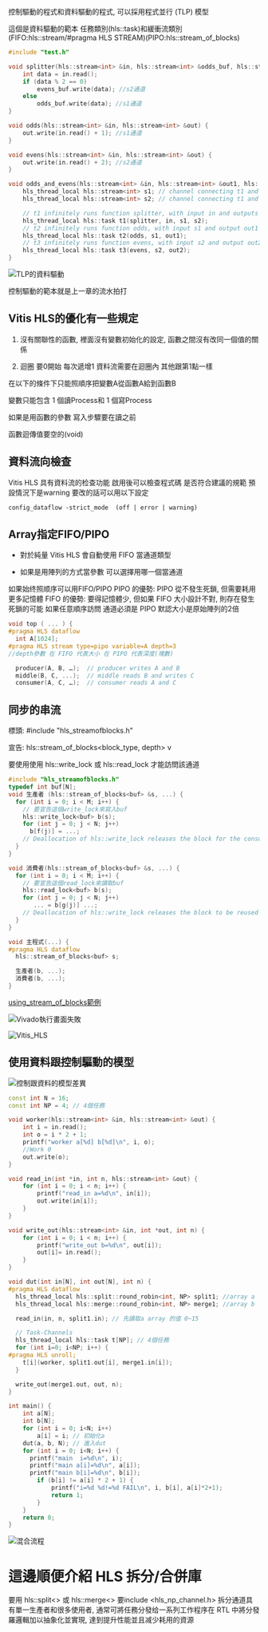 控制驅動的程式和資料驅動的程式, 可以採用程式並行 (TLP) 模型


這個是資料驅動的範本
任務類別(hls::task)和緩衝流類別(FIFO:hls::stream/#pragma HLS STREAM)(PIPO:hls::stream_of_blocks)
```c++
#include "test.h"

void splitter(hls::stream<int> &in, hls::stream<int> &odds_buf, hls::stream<int> &evens_buf) {
    int data = in.read();
    if (data % 2 == 0)
        evens_buf.write(data); //s2通道
    else
        odds_buf.write(data); //s1通道
}

void odds(hls::stream<int> &in, hls::stream<int> &out) {
    out.write(in.read() + 1); //s1通道
}

void evens(hls::stream<int> &in, hls::stream<int> &out) {
    out.write(in.read() + 2); //s2通道
}

void odds_and_evens(hls::stream<int> &in, hls::stream<int> &out1, hls::stream<int> &out2) {
    hls_thread_local hls::stream<int> s1; // channel connecting t1 and t2
    hls_thread_local hls::stream<int> s2; // channel connecting t1 and t3

    // t1 infinitely runs function splitter, with input in and outputs s1 and s2
    hls_thread_local hls::task t1(splitter, in, s1, s2);
    // t2 infinitely runs function odds, with input s1 and output out1
    hls_thread_local hls::task t2(odds, s1, out1);
    // t3 infinitely runs function evens, with input s2 and output out2
    hls_thread_local hls::task t3(evens, s2, out2);
}
```
![TLP的資料驅動](/img/TLP的資料驅動.png "TLP的資料驅動")

控制驅動的範本就是上一章的流水拍打

## Vitis HLS的優化有一些規定

1. 沒有關聯性的函數, 裡面沒有變數初始化的設定, 函數之間沒有改同一個值的關係

2. 迴圈 要0開始 每次遞增1 資料流需要在迴圈內 其他跟第1點一樣

在以下的條件下只能照順序把變數A從函數A給到函數B

變數只能包含 1 個讀Process和 1 個寫Process

如果是用函數的參數 寫入步驟要在讀之前

函數迴傳值要空的(void)

## 資料流向檢查

Vitis HLS 具有資料流的检查功能 啟用後可以檢查程式碼 是否符合建議的規範
預設情況下是warning 要改的話可以用以下設定

```txt
config_dataflow -strict_mode  (off | error | warning)
```

## Array指定FIFO/PIPO

- 對於純量 Vitis HLS 會自動使用 FIFO 當通道類型

- 如果是用陣列的方式當參數 可以選擇用哪一個當通道

如果始终照顺序可以用FIFO/PIPO
PIPO 的優勢: PIPO 從不發生死鎖, 但需要耗用更多記憶體
FIFO 的優勢: 要得記憶體少, 但如果 FIFO 大小設計不對, 則存在發生死鎖的可能
如果任意順序訪問 通道必須是 PIPO 默認大小是原始陣列的2倍

```c++
void top ( ... ) {
#pragma HLS dataflow
  int A[1024];
#pragma HLS stream type=pipo variable=A depth=3
//depth參數 在 FIFO 代表大小 在 PIPO 代表深度(塊數)

  producer(A, B, …);  // producer writes A and B
  middle(B, C, ...);  // middle reads B and writes C
  consumer(A, C, …);  // consumer reads A and C
```

## 同步的串流

標頭: #include "hls_streamofblocks.h"

宣告: hls::stream_of_blocks<block_type, depth> v

要使用使用 hls::write_lock 或 hls::read_lock 才能訪問該通道

```c++
#include "hls_streamofblocks.h"
typedef int buf[N];
void 生產者 (hls::stream_of_blocks<buf> &s, ...) {
  for (int i = 0; i < M; i++) {
    // 要宣告這個write_lock來寫入buf
    hls::write_lock<buf> b(s);
    for (int j = 0; j < N; j++)
      b[f(j)] = ...;
    // Deallocation of hls::write_lock releases the block for the consumer
  }
}

void 消費者(hls::stream_of_blocks<buf> &s, ...) {
  for (int i = 0; i < M; i++) {
    // 要宣告這個read_lock來讀取buf
    hls::read_lock<buf> b(s);
    for (int j = 0; j < N; j++)
       ... = b[g(j)] ...;
    // Deallocation of hls::write_lock releases the block to be reused by the producer
  }
}

void 主程式(...) {
#pragma HLS dataflow
  hls::stream_of_blocks<buf> s;

  生產者(b, ...);
  消費者(b, ...);
}
```
[using_stream_of_blocks範例](https://github.com/Xilinx/Vitis-HLS-Introductory-Examples/tree/master/Task_level_Parallelism/Control_driven/Channels/using_stream_of_blocks)


![Vivado執行畫面失敗](img/Vivado_error.png)

![Vitis_HLS](img/Vitis_HLS.png)


## 使用資料跟控制驅動的模型

![控制跟資料的模型差異](img/控制跟資料的模型差異.png)

```c++
const int N = 16;
const int NP = 4; // 4個任務

void worker(hls::stream<int> &in, hls::stream<int> &out) {
    int i = in.read();
    int o = i * 2 + 1;
    printf("worker a[%d] b[%d]\n", i, o);
    //Work 0
    out.write(o);
}

void read_in(int *in, int n, hls::stream<int> &out) {
    for (int i = 0; i < n; i++) {
        printf("read_in a=%d\n", in[i]);
        out.write(in[i]);
    }
}

void write_out(hls::stream<int> &in, int *out, int n) {
    for (int i = 0; i < n; i++) {
        printf("write_out b=%d\n", out[i]);
        out[i]= in.read();
    }
}

void dut(int in[N], int out[N], int n) {
#pragma HLS dataflow
  hls_thread_local hls::split::round_robin<int, NP> split1; //array a
  hls_thread_local hls::merge::round_robin<int, NP> merge1; //array b

  read_in(in, n, split1.in); // 先讀取a array 的值 0~15

  // Task-Channels
  hls_thread_local hls::task t[NP]; // 4個任務
  for (int i=0; i<NP; i++) {
#pragma HLS unroll;
    t[i](worker, split1.out[i], merge1.in[i]);
  }

  write_out(merge1.out, out, n);
}

int main() {
    int a[N];
    int b[N];
    for (int i = 0; i<N; i++)
        a[i] = i; // 初始化a
    dut(a, b, N); // 進入dut
    for (int i = 0; i<N; i++) {
      printf("main  i=%d\n", i);
      printf("main a[i]=%d\n", a[i]);
      printf("main b[i]=%d\n", b[i]);
        if (b[i] != a[i] * 2 + 1) {
            printf("i=%d %d!=%d FAIL\n", i, b[i], a[i]*2+1);
            return 1;
        }
    }
    return 0;
}
```
![混合流程](img/混合流程.png)
# 這邊順便介紹 HLS 拆分/合併庫

要用 hls::split<> 或 hls::merge<> 要include <hls_np_channel.h>
拆分通道具有單一生產者和很多使用者, 通常可將任務分發给一系列工作程序在 RTL 中將分發羅邏輯加以抽象化並實現, 達到提升性能並且减少耗用的資源


